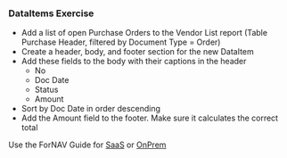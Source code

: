 ### DataItems Exercise

* Add a list of open Purchase Orders to the Vendor List report (Table Purchase Header, filtered by Document Type = Order)
* Create a header, body, and footer section for the new DataItem
* Add these fields to the body with their captions in the header
  * No
  * Doc Date
  * Status
  * Amount
* Sort by Doc Date in order descending
* Add the Amount field to the footer. Make sure it calculates the correct total

Use the ForNAV Guide for [SaaS]() or [OnPrem]()

<!-- ToDO -> edit links -->